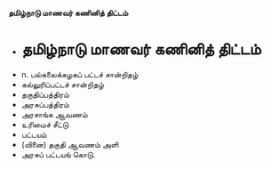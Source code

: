 **தமிழ்நாடு மாணவர் கணினித் திட்டம்**
- # தமிழ்நாடு மாணவர் கணினித் திட்டம்
- n. பல்கலைக்கழகப் பட்டச் சான்றிதழ்
- கல்லுரிப்பட்டச் சான்றிதழ்
- தகுதிப்பத்திரம்
- அரசுப்பத்திரம்
- அரசாங்க ஆவணம்
- உரிமைச் சீட்டு
- பட்டயம்
- (வினை) தகுதி ஆவணம் அளி
- அரசுப் பட்டயங் கொடு.

